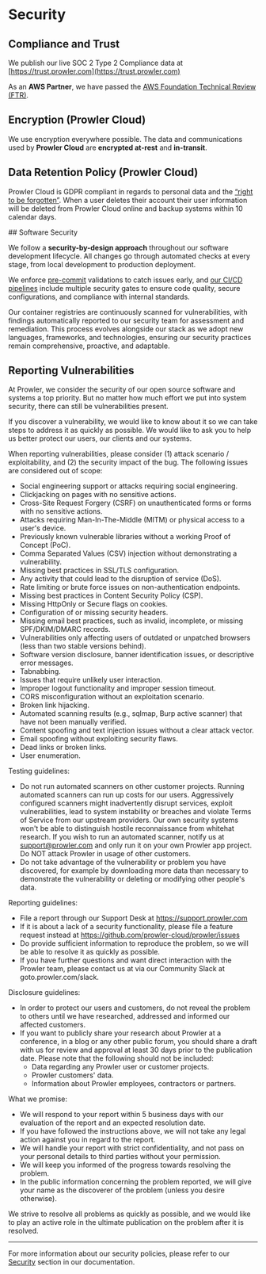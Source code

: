 # Security

## Compliance and Trust
We publish our live SOC 2 Type 2 Compliance data at [https://trust.prowler.com](https://trust.prowler.com)

As an **AWS Partner**, we have passed the [AWS Foundation Technical Review (FTR)](https://aws.amazon.com/partners/foundational-technical-review/).


## Encryption (Prowler Cloud)

We use encryption everywhere possible. The data and communications used by **Prowler Cloud** are **encrypted at-rest** and **in-transit**.

## Data Retention Policy (Prowler Cloud)

Prowler Cloud is GDPR compliant in regards to personal data and the [“right to be forgotten”](https://gdpr-info.eu/art-17-gdpr/). When a user deletes their account their user information will be deleted from Prowler Cloud online and backup systems within 10 calendar days.

## Software Security

We follow a **security-by-design approach** throughout our software development lifecycle. All changes go through automated checks at every stage, from local development to production deployment.

We enforce [pre-commit](https://github.com/prowler-cloud/prowler/blob/master/.pre-commit-config.yaml) validations to catch issues early, and [our CI/CD pipelines](https://github.com/prowler-cloud/prowler/tree/master/.github) include multiple security gates to ensure code quality, secure configurations, and compliance with internal standards.

Our container registries are continuously scanned for vulnerabilities, with findings automatically reported to our security team for assessment and remediation. This process evolves alongside our stack as we adopt new languages, frameworks, and technologies, ensuring our security practices remain comprehensive, proactive, and adaptable.

## Reporting Vulnerabilities

At Prowler, we consider the security of our open source software and systems a top priority. But no matter how much effort we put into system security, there can still be vulnerabilities present.

If you discover a vulnerability, we would like to know about it so we can take steps to address it as quickly as possible. We would like to ask you to help us better protect our users, our clients and our systems.

When reporting vulnerabilities, please consider (1) attack scenario / exploitability, and (2) the security impact of the bug. The following issues are considered out of scope:

- Social engineering support or attacks requiring social engineering.
- Clickjacking on pages with no sensitive actions.
- Cross-Site Request Forgery (CSRF) on unauthenticated forms or forms with no sensitive actions.
- Attacks requiring Man-In-The-Middle (MITM) or physical access to a user's device.
- Previously known vulnerable libraries without a working Proof of Concept (PoC).
- Comma Separated Values (CSV) injection without demonstrating a vulnerability.
- Missing best practices in SSL/TLS configuration.
- Any activity that could lead to the disruption of service (DoS).
- Rate limiting or brute force issues on non-authentication endpoints.
- Missing best practices in Content Security Policy (CSP).
- Missing HttpOnly or Secure flags on cookies.
- Configuration of or missing security headers.
- Missing email best practices, such as invalid, incomplete, or missing SPF/DKIM/DMARC records.
- Vulnerabilities only affecting users of outdated or unpatched browsers (less than two stable versions behind).
- Software version disclosure, banner identification issues, or descriptive error messages.
- Tabnabbing.
- Issues that require unlikely user interaction.
- Improper logout functionality and improper session timeout.
- CORS misconfiguration without an exploitation scenario.
- Broken link hijacking.
- Automated scanning results (e.g., sqlmap, Burp active scanner) that have not been manually verified.
- Content spoofing and text injection issues without a clear attack vector.
- Email spoofing without exploiting security flaws.
- Dead links or broken links.
- User enumeration.

Testing guidelines:
- Do not run automated scanners on other customer projects. Running automated scanners can run up costs for our users. Aggressively configured scanners might inadvertently disrupt services, exploit vulnerabilities, lead to system instability or breaches and violate Terms of Service from our upstream providers. Our own security systems won't be able to distinguish hostile reconnaissance from whitehat research. If you wish to run an automated scanner, notify us at support@prowler.com and only run it on your own Prowler app project. Do NOT attack Prowler in usage of other customers.
- Do not take advantage of the vulnerability or problem you have discovered, for example by downloading more data than necessary to demonstrate the vulnerability or deleting or modifying other people's data.

Reporting guidelines:
- File a report through our Support Desk at https://support.prowler.com
- If it is about a lack of a security functionality, please file a feature request instead at https://github.com/prowler-cloud/prowler/issues
- Do provide sufficient information to reproduce the problem, so we will be able to resolve it as quickly as possible.
- If you have further questions and want direct interaction with the Prowler team, please contact us at via our Community Slack at goto.prowler.com/slack.

Disclosure guidelines:
- In order to protect our users and customers, do not reveal the problem to others until we have researched, addressed and informed our affected customers.
- If you want to publicly share your research about Prowler at a conference, in a blog or any other public forum, you should share a draft with us for review and approval at least 30 days prior to the publication date. Please note that the following should not be included:
    - Data regarding any Prowler user or customer projects.
    - Prowler customers' data.
    - Information about Prowler employees, contractors or partners.

What we promise:
- We will respond to your report within 5 business days with our evaluation of the report and an expected resolution date.
- If you have followed the instructions above, we will not take any legal action against you in regard to the report.
- We will handle your report with strict confidentiality, and not pass on your personal details to third parties without your permission.
- We will keep you informed of the progress towards resolving the problem.
- In the public information concerning the problem reported, we will give your name as the discoverer of the problem (unless you desire otherwise).

We strive to resolve all problems as quickly as possible, and we would like to play an active role in the ultimate publication on the problem after it is resolved.

---

For more information about our security policies, please refer to our [Security](https://docs.prowler.com/security) section in our documentation.